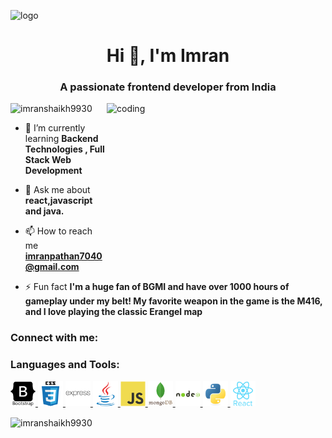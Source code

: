 ![logo](https://img.freepik.com/free-vector/digital-binary-code-numbers-background_1017-30371.jpg?w=500&t=st=1692777595~exp=1692778195~hmac=4ffe7aa8edfdf5e6fdc47ec7acd889e4877b382ecb45412f4abd922ad950d2ee)
<h1 align="center">Hi 👋, I'm Imran</h1>
<h3 align="center">A passionate frontend developer from India</h3>
<img align="right" alt="coding" width="350" height="250"src="https://camo.githubusercontent.com/a4c584bce1c41271485d28f92aaf9f581b3c88b68ca723b6edfd58b4ba988c2b/68747470733a2f2f63646e2e6472696262626c652e636f6d2f75736572732f313138373833362f73637265656e73686f74732f363533393432392f70726f6772616d65722e676966" />
<p align="left"> <img src="https://komarev.com/ghpvc/?username=imranshaikh9930&label=Profile%20views&color=0e75b6&style=flat" alt="imranshaikh9930" /> </p>

- 🌱 I’m currently learning **Backend Technologies , Full Stack Web Development**

- 💬 Ask me about **react,javascript and java.**

- 📫 How to reach me **imranpathan7040@gmail.com**

- ⚡ Fun fact **I'm a huge fan of BGMI and have over 1000 hours of gameplay under my belt! My favorite weapon in the game is the M416, and I love playing the classic Erangel map**

<h3 align="left">Connect with me:</h3>
<p align="left">
</p>

<h3 align="left">Languages and Tools:</h3>
<p align="left"> <a href="https://getbootstrap.com" target="_blank" rel="noreferrer"> <img src="https://raw.githubusercontent.com/devicons/devicon/master/icons/bootstrap/bootstrap-plain-wordmark.svg" alt="bootstrap" width="40" height="40"/> </a> <a href="https://www.w3schools.com/css/" target="_blank" rel="noreferrer"> <img src="https://raw.githubusercontent.com/devicons/devicon/master/icons/css3/css3-original-wordmark.svg" alt="css3" width="40" height="40"/> </a> <a href="https://expressjs.com" target="_blank" rel="noreferrer"> <img src="https://raw.githubusercontent.com/devicons/devicon/master/icons/express/express-original-wordmark.svg" alt="express" width="40" height="40"/> </a> <a href="https://www.java.com" target="_blank" rel="noreferrer"> <img src="https://raw.githubusercontent.com/devicons/devicon/master/icons/java/java-original.svg" alt="java" width="40" height="40"/> </a> <a href="https://developer.mozilla.org/en-US/docs/Web/JavaScript" target="_blank" rel="noreferrer"> <img src="https://raw.githubusercontent.com/devicons/devicon/master/icons/javascript/javascript-original.svg" alt="javascript" width="40" height="40"/> </a> <a href="https://www.mongodb.com/" target="_blank" rel="noreferrer"> <img src="https://raw.githubusercontent.com/devicons/devicon/master/icons/mongodb/mongodb-original-wordmark.svg" alt="mongodb" width="40" height="40"/> </a> <a href="https://nodejs.org" target="_blank" rel="noreferrer"> <img src="https://raw.githubusercontent.com/devicons/devicon/master/icons/nodejs/nodejs-original-wordmark.svg" alt="nodejs" width="40" height="40"/> </a> <a href="https://www.python.org" target="_blank" rel="noreferrer"> <img src="https://raw.githubusercontent.com/devicons/devicon/master/icons/python/python-original.svg" alt="python" width="40" height="40"/> </a> <a href="https://reactjs.org/" target="_blank" rel="noreferrer"> <img src="https://raw.githubusercontent.com/devicons/devicon/master/icons/react/react-original-wordmark.svg" alt="react" width="40" height="40"/> </a> </p>

<p><img align="center" src="https://github-readme-stats.vercel.app/api/top-langs?username=imranshaikh9930&show_icons=true&locale=en&layout=compact" alt="imranshaikh9930" /></p>
